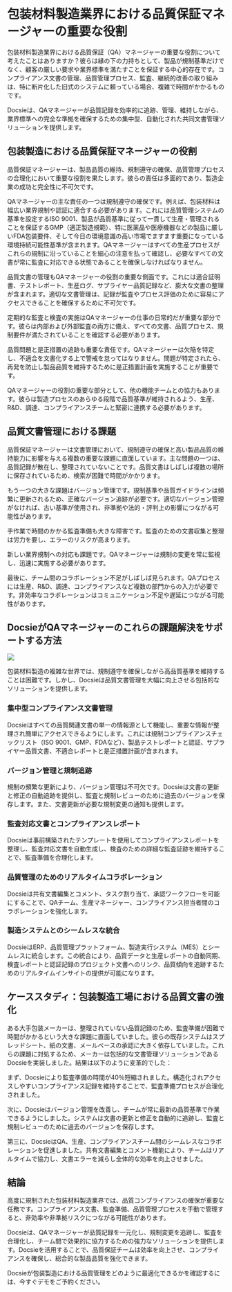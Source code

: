 # 包装材料製造業界における品質保証マネージャーの重要な役割

包装材料製造業界における品質保証（QA）マネージャーの重要な役割について考えたことはありますか？彼らは縁の下の力持ちとして、製品が規制基準だけでなく、顧客の厳しい要求や業界標準を満たすことを保証する中心的存在です。コンプライアンス文書の管理、品質管理プロセス、監査、継続的改善の取り組みは、特に断片化した旧式のシステムに頼っている場合、複雑で時間がかかるものです。

Docsieは、QAマネージャーが品質記録を効率的に追跡、管理、維持しながら、業界標準への完全な準拠を確保するための集中型、自動化された共同文書管理ソリューションを提供します。

## 包装製造における品質保証マネージャーの役割

品質保証マネージャーは、製品品質の維持、規制遵守の確保、品質管理プロセスの合理化において重要な役割を果たします。彼らの責任は多面的であり、製造企業の成功と完全性に不可欠です。

QAマネージャーの主な責任の一つは規制遵守の確保です。例えば、包装材料は幅広い業界規制や認証に適合する必要があります。これには品質管理システムの基準を設定するISO 9001、製品が品質基準に従って一貫して生産・管理されることを保証するGMP（適正製造規範）、特に医薬品や医療機器などの製品に厳しいFDA包装要件、そして今日の環境意識の高い市場でますます重要になっている環境持続可能性基準が含まれます。QAマネージャーはすべての生産プロセスがこれらの規制に沿っていることを細心の注意を払って確認し、必要なすべての文書が常に監査に対応できる状態であることを確保しなければなりません。

品質文書の管理もQAマネージャーの役割の重要な側面です。これには適合証明書、テストレポート、生産ログ、サプライヤー品質記録など、膨大な文書の整理が含まれます。適切な文書管理は、記録が監査やプロセス評価のために容易にアクセスできることを確保するために不可欠です。

定期的な監査と検査の実施はQAマネージャーの仕事の日常的だが重要な部分です。彼らは内部および外部監査の両方に備え、すべての文書、品質プロセス、規制要件が満たされていることを確認する必要があります。

品質問題と是正措置の追跡も重要な責任です。QAマネージャーは欠陥を特定し、不適合を文書化する上で警戒を怠ってはなりません。問題が特定されたら、再発を防止し製品品質を維持するために是正措置計画を実施することが重要です。

QAマネージャーの役割の重要な部分として、他の機能チームとの協力もあります。彼らは製造プロセスのあらゆる段階で品質基準が維持されるよう、生産、R&D、調達、コンプライアンスチームと緊密に連携する必要があります。

## 品質文書管理における課題

品質保証マネージャーは文書管理において、規制遵守の確保と高い製品品質の維持能力に影響を与える複数の重要な課題に直面しています。主な問題の一つは、品質記録が散在し、整理されていないことです。品質文書はしばしば複数の場所に保存されているため、検索が困難で時間がかかります。

もう一つの大きな課題はバージョン管理です。規制基準や品質ガイドラインは頻繁に更新されるため、正確なバージョン追跡が必要です。適切なバージョン管理がなければ、古い基準が使用され、非準拠や法的・評判上の影響につながる可能性があります。

手作業で時間のかかる監査準備も大きな障害です。監査のための文書収集と整理は労力を要し、エラーのリスクが高まります。

新しい業界規制への対応も課題です。QAマネージャーは規制の変更を常に監視し、迅速に実施する必要があります。

最後に、チーム間のコラボレーション不足がしばしば見られます。QAプロセスには生産、R&D、調達、コンプライアンスなど複数の部門からの入力が必要です。非効率なコラボレーションはコミュニケーション不足や遅延につながる可能性があります。

## DocsieがQAマネージャーのこれらの課題解決をサポートする方法

![](https://cdn.docsie.io/workspace_PxAvC1Uenuc7ad6H3/doc_wn84Jkoc6hIMTO2eE/file_3T2N3Hk45ALKCBtj7/image_f8843944-2bc2-a963-8dd9-6c8d60fe4fef.jpg)

包装材料製造の複雑な世界では、規制遵守を確保しながら高品質基準を維持することは困難です。しかし、Docsieは品質文書管理を大幅に向上させる包括的なソリューションを提供します。

### 集中型コンプライアンス文書管理

Docsieはすべての品質関連文書の単一の情報源として機能し、重要な情報が整理され簡単にアクセスできるようにします。これには規制コンプライアンスチェックリスト（ISO 9001、GMP、FDAなど）、製品テストレポートと認証、サプライヤー品質文書、不適合レポートと是正措置計画が含まれます。

### バージョン管理と規制追跡

規制の頻繁な更新により、バージョン管理は不可欠です。Docsieは文書の更新と修正の自動追跡を提供し、監査と規制レビューのために過去のバージョンを保存します。また、文書更新が必要な規制変更の通知も提供します。

### 監査対応文書とコンプライアンスレポート

Docsieは事前構築されたテンプレートを使用してコンプライアンスレポートを整理し、監査対応文書を自動生成し、検査のための詳細な監査証跡を維持することで、監査準備を合理化します。

### 品質管理のためのリアルタイムコラボレーション

Docsieは共有文書編集とコメント、タスク割り当て、承認ワークフローを可能にすることで、QAチーム、生産マネージャー、コンプライアンス担当者間のコラボレーションを強化します。

### 製造システムとのシームレスな統合

DocsieはERP、品質管理プラットフォーム、製造実行システム（MES）とシームレスに統合します。この統合により、品質データと生産レポートの自動同期、検査レポートと認証記録のプロジェクト文書へのリンク、品質傾向を追跡するためのリアルタイムインサイトの提供が可能になります。

## ケーススタディ：包装製造工場における品質文書の強化

ある大手包装メーカーは、整理されていない品質記録のため、監査準備が困難で時間がかかるという大きな課題に直面していました。彼らの既存システムはスプレッドシート、紙の文書、メールベースの承認に大きく依存していました。これらの課題に対処するため、メーカーは包括的な文書管理ソリューションであるDocsieを実装しました。結果は以下のように変革的でした：

まず、Docsieにより監査準備の時間が40％短縮されました。構造化されアクセスしやすいコンプライアンス記録を維持することで、監査準備プロセスが合理化されました。

次に、Docsieはバージョン管理を改善し、チームが常に最新の品質基準で作業できるようにしました。システムは文書の更新と修正を自動的に追跡し、監査と規制レビューのために過去のバージョンを保存します。

第三に、DocsieはQA、生産、コンプライアンスチーム間のシームレスなコラボレーションを促進しました。共有文書編集とコメント機能により、チームはリアルタイムで協力し、文書エラーを減らし全体的な効率を向上させました。

## 結論

高度に規制された包装材料製造業界では、品質コンプライアンスの確保が重要な任務です。コンプライアンス文書、監査準備、品質管理プロセスを手動で管理すると、非効率や非準拠リスクにつながる可能性があります。

Docsieは、QAマネージャーが品質記録を一元化し、規制変更を追跡し、監査を合理化し、チーム間で効果的に協力するための強力なソリューションを提供します。Docsieを活用することで、品質保証チームは効率を向上させ、コンプライアンスを確保し、総合的な製品品質を強化できます。

Docsieが包装製造における品質管理をどのように最適化できるかを確認するには、今すぐデモをご予約ください。